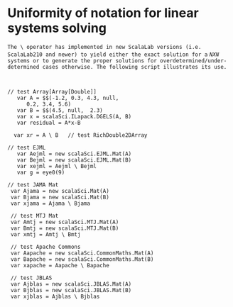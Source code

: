 # Uniformity of notation for linear systems solving #

`The \ operator has implemented in new ScalaLab versions (i.e. ScalaLab210 and newer) to yield either the exact solution for a` _`NXN`_ `systems or to generate the proper solutions for overdetermined/under-determined cases otherwise. The following script illustrates its use. `


```


// test Array[Array[Double]]
   var A = $$(-1.2, 0.3, 4.3, null,
      0.2, 3.4, 5.6)
   var B = $$(4.5, null,  2.3)
   var x = scalaSci.ILapack.DGELS(A, B)
   var residual = A*x-B

  var xr = A \ B   // test RichDouble2DArray

// test EJML
   var Aejml = new scalaSci.EJML.Mat(A)
   var Bejml = new scalaSci.EJML.Mat(B)
   var xejml = Aejml \ Bejml
   var g = eye0(9)

// test JAMA Mat
 var Ajama = new scalaSci.Mat(A)
 var Bjama = new scalaSci.Mat(B)
 var xjama = Ajama \ Bjama   

 // test MTJ Mat
 var Amtj = new scalaSci.MTJ.Mat(A)
 var Bmtj = new scalaSci.MTJ.Mat(B)
 var xmtj = Amtj \ Bmtj

 // test Apache Commons
 var Aapache = new scalaSci.CommonMaths.Mat(A)
 var Bapache = new scalaSci.CommonMaths.Mat(B)
 var xapache = Aapache \ Bapache

 // test JBLAS
 var Ajblas = new scalaSci.JBLAS.Mat(A)
 var Bjblas = new scalaSci.JBLAS.Mat(B)
 var xjblas = Ajblas \ Bjblas

```